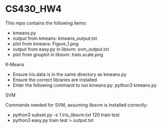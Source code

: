 # CS430_HW4

This repo contains the following items:
- kmeans.py
- output from kmeans: kmeans_output.txt
- plot from kmeans: Figure_1.png
- output from easy.py in libsvm: svm_output.txt
- plot from gnuplot in libsvm: train.scale.png

K-Means
- Ensure iris.data is in the same directory as kmeans.py
- Ensure the correct libraries are installed
- Enter the following command to run kmeans.py: python3 kmeans.py

SVM

Commands needed for SVM, assuming libsvm is installed correctly:
- python3 subset.py -s 1 iris_libsvm.txt 120 train test
- python3 easy.py train test > output.txt

